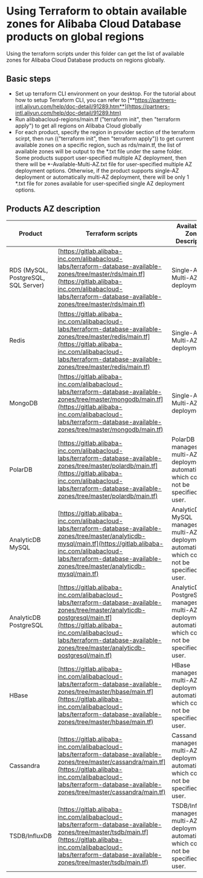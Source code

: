 # Using Terraform to obtain available zones for Alibaba Cloud Database products on global regions

Using the terraform scripts under this folder can get the list of available zones for Alibaba Cloud Database products on regions globally.

## Basic steps

- Set up terraform CLI environment on your desktop. For the tutorial about how to setup Terraform CLI, you can refer to [**https://partners-intl.aliyun.com/help/doc-detail/91289.htm**](https://partners-intl.aliyun.com/help/doc-detail/91289.htm)
- Run alibabacloud-regions/main.tf ("terraform init", then "terraform apply") to get all regions on Alibaba Cloud globally
- For each product, specify the region in provider section of the terraform scirpt, then run (("terraform init", then "terraform apply")) to get current available zones on a specific region, such as rds/main.tf, the list of available zones will be output to the *.txt file under the same folder. Some products support user-specified multiple AZ deployment, then there will be *-Available-Multi-AZ.txt file for user-specified multiple AZ deployment options. Otherwise, if the product supports single-AZ deployment or automatically multi-AZ deployment, there will be only 1 *.txt file for zones available for user-specified single AZ deployment options.



## Products AZ description
| Product | Terraform scripts | Availability Zone Description |
| --- | --- | --- |
| RDS (MySQL, PostgreSQL, SQL Server) | [https://gitlab.alibaba-inc.com/alibabacloud-labs/terraform-database-available-zones/tree/master/rds/main.tf](https://gitlab.alibaba-inc.com/alibabacloud-labs/terraform-database-available-zones/tree/master/rds/main.tf) | Single-AZ or Multi-AZ deployment |
| Redis | [https://gitlab.alibaba-inc.com/alibabacloud-labs/terraform-database-available-zones/tree/master/redis/main.tf](https://gitlab.alibaba-inc.com/alibabacloud-labs/terraform-database-available-zones/tree/master/redis/main.tf) | Single-AZ or Multi-AZ deployment |
| MongoDB | [https://gitlab.alibaba-inc.com/alibabacloud-labs/terraform-database-available-zones/tree/master/mongodb/main.tf](https://gitlab.alibaba-inc.com/alibabacloud-labs/terraform-database-available-zones/tree/master/mongodb/main.tf) | Single-AZ or Multi-AZ deployment |
| PolarDB | [https://gitlab.alibaba-inc.com/alibabacloud-labs/terraform-database-available-zones/tree/master/polardb/main.tf](https://gitlab.alibaba-inc.com/alibabacloud-labs/terraform-database-available-zones/tree/master/polardb/main.tf) | PolarDB manages the multi-AZ deployment automatically, which could not be specified by user. |
| AnalyticDB MySQL | [https://gitlab.alibaba-inc.com/alibabacloud-labs/terraform-database-available-zones/tree/master/analyticdb-mysql/main.tf](https://gitlab.alibaba-inc.com/alibabacloud-labs/terraform-database-available-zones/tree/master/analyticdb-mysql/main.tf) | AnalyticDB MySQL manages the multi-AZ deployment automatically, which could not be specified by user. |
| AnalyticDB PostgreSQL | [https://gitlab.alibaba-inc.com/alibabacloud-labs/terraform-database-available-zones/tree/master/analyticdb-postgresql/main.tf](https://gitlab.alibaba-inc.com/alibabacloud-labs/terraform-database-available-zones/tree/master/analyticdb-postgresql/main.tf) | AnalyticDB PostgreSQL manages the multi-AZ deployment automatically, which could not be specified by user. |
| HBase | [https://gitlab.alibaba-inc.com/alibabacloud-labs/terraform-database-available-zones/tree/master/hbase/main.tf](https://gitlab.alibaba-inc.com/alibabacloud-labs/terraform-database-available-zones/tree/master/hbase/main.tf) | HBase manages the multi-AZ deployment automatically, which could not be specified by user. |
| Cassandra | [https://gitlab.alibaba-inc.com/alibabacloud-labs/terraform-database-available-zones/tree/master/cassandra/main.tf](https://gitlab.alibaba-inc.com/alibabacloud-labs/terraform-database-available-zones/tree/master/cassandra/main.tf) | Cassandra manages the multi-AZ deployment automatically, which could not be specified by user. |
| TSDB/InfluxDB | [https://gitlab.alibaba-inc.com/alibabacloud-labs/terraform-database-available-zones/tree/master/tsdb/main.tf](https://gitlab.alibaba-inc.com/alibabacloud-labs/terraform-database-available-zones/tree/master/tsdb/main.tf) | TSDB/InfluxDB manages the multi-AZ deployment automatically, which could not be specified by user. |

